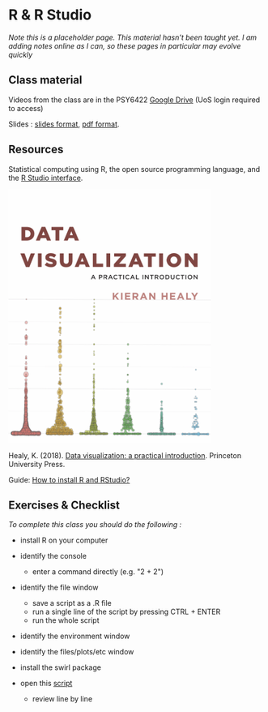 # R & R Studio

<div class="info">
<p><em>Note this is a placeholder page. This material hasn’t been taught yet. I am adding notes online as I can, so these pages in particular may evolve quickly</em></p>
</div>

## Class material

Videos from the class are in the PSY6422 [Google Drive](https://drive.google.com/drive/folders/1IbnGAO2Gn4u9T_qze5zhZyU9E8qNmdHh?usp=sharing) (UoS login required to access)

Slides : [slides format](https://docs.google.com/presentation/d/1F0Pk9pYKKKvZAFrP92MqmTgjGDQb9gNxmpCYKStWJ8s/edit?usp=sharing), [pdf format](https://drive.google.com/file/d/1xFe5S_ZOCr2TgeFY-3georQnhd_eh5_d/view?usp=sharing).

  
## Resources

Statistical computing using R, the open source programming language, and the [R Studio interface](https://rstudio.com/).

<img src="images/dv-cover-pupress.jpeg" style="width: 400px; float: center;">

Healy, K. (2018). [Data visualization: a practical introduction](https://socviz.co/). Princeton University Press.

Guide: [How to install R and RStudio?](https://www.r-bloggers.com/2019/12/how-to-install-r-and-rstudio-2/)



## Exercises & Checklist

*To complete this class you should do the following :*

* install R on your computer

* identify the console
  * enter a command directly (e.g. "2 + 2")

* identify the file window
  * save a script as a .R file
  * run a single line of the script by pressing CTRL + ENTER
  * run the whole script

* identify the environment window

* identify the files/plots/etc window

* install the swirl package

* open this [script](https://tomstafford.github.io/psy6422/static/class2.R) 
  * review line by line
